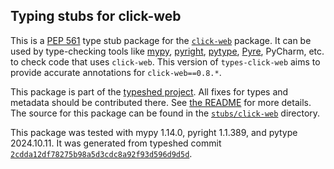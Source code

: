 ## Typing stubs for click-web

This is a [PEP 561](https://peps.python.org/pep-0561/)
type stub package for the [`click-web`](https://github.com/fredrik-corneliusson/click-web) package.
It can be used by type-checking tools like
[mypy](https://github.com/python/mypy/),
[pyright](https://github.com/microsoft/pyright),
[pytype](https://github.com/google/pytype/),
[Pyre](https://pyre-check.org/),
PyCharm, etc. to check code that uses `click-web`. This version of
`types-click-web` aims to provide accurate annotations for
`click-web==0.8.*`.

This package is part of the [typeshed project](https://github.com/python/typeshed).
All fixes for types and metadata should be contributed there.
See [the README](https://github.com/python/typeshed/blob/main/README.md)
for more details. The source for this package can be found in the
[`stubs/click-web`](https://github.com/python/typeshed/tree/main/stubs/click-web)
directory.

This package was tested with
mypy 1.14.0,
pyright 1.1.389,
and pytype 2024.10.11.
It was generated from typeshed commit
[`2cdda12df78275b98a5d3cdc8a92f93d596d9d5d`](https://github.com/python/typeshed/commit/2cdda12df78275b98a5d3cdc8a92f93d596d9d5d).